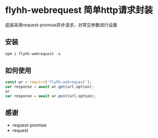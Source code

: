 
# flyhh-webrequest 简单http请求封装
底层采用request-promise异步请求，对常见参数进行设置

## 安装
```js
npm i flyhh-webrequest -s
```

## 如何使用

```js
const wr = require('flyhh-webrequest');
var response = await wr.get(url,option);
or
var response = await wr.post(url,option);
```


## 感谢
   - request-promise
   - request